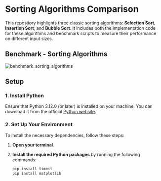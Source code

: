 # Sorting Algorithms Comparison

This repository highlights three classic sorting algorithms: **Selection Sort**, **Insertion Sort**, and **Bubble Sort**. It includes both the implementation code for these algorithms and benchmark scripts to measure their performance on different input sizes.

## Benchmark - Sorting Algorithms
![benchmark_sorting_algorithms](https://github.com/user-attachments/assets/662d7887-d098-4b2a-be29-265cb7778c3b)

## **Setup**

### 1. Install Python
Ensure that Python 3.12.0 (or later) is installed on your machine. You can download it from the official [Python website](https://www.python.org/downloads/).

### 2. Set Up Your Environment
To install the necessary dependencies, follow these steps:

1. **Open your terminal**.

2. **Install the required Python packages** by running the following commands:
   ```sh
   pip install timeit
   pip install matplotlib
